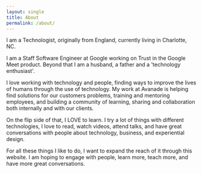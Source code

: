 ```yaml
---
layout: single
title: About
permalink: /about/
---
```


I am a Technologist, originally from England, currently living in Charlotte, NC.

I am a Staff Software Engineer at Google working on Trust in the Google Meet product. Beyond that I am a husband, a father and a 'technology enthusiast'.

I love working with technology and people, finding ways to improve the lives of humans through the use of technology. My work at Avanade is helping find solutions for our customers problems, training and mentoring employees, and building a community of learning, sharing and collaboration both internally and with our clients.

On the flip side of that, I LOVE to learn. I try a lot of things with different technologies, I love to read, watch videos, attend talks, and have great conversations with people about technology, business, and experiential design.

For all these things I like to do, I want to expand the reach of it through this website. I am hoping to engage with people, learn more, teach more, and have more great conversations.